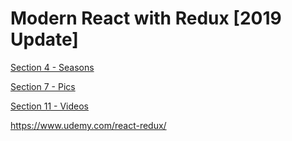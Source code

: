 # Modern React with Redux [2019 Update]

[Section 4 - Seasons](https://github.com/adrianblade/modern-react-with-redux-2019/tree/master/seasons)

[Section 7 - Pics](https://github.com/adrianblade/modern-react-with-redux-2019/tree/master/pics)

[Section 11 - Videos](https://github.com/adrianblade/modern-react-with-redux-2019/tree/master/videos)


https://www.udemy.com/react-redux/

